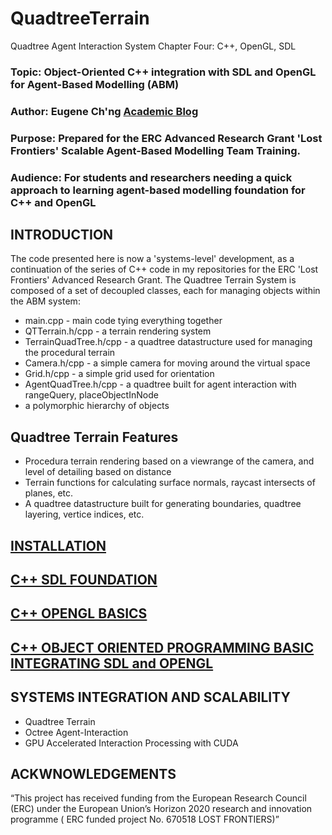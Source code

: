 # QuadtreeTerrain
Quadtree Agent Interaction System Chapter Four: C++, OpenGL, SDL

### Topic: Object-Oriented C++ integration with SDL and OpenGL for Agent-Based Modelling (ABM)
### Author: Eugene Ch'ng [Academic Blog](http://www.complexity.io/)
### Purpose: Prepared for the ERC Advanced Research Grant 'Lost Frontiers' Scalable Agent-Based Modelling Team Training.
### Audience: For students and researchers needing a quick approach to learning agent-based modelling foundation for C++ and OpenGL

## INTRODUCTION
The code presented here is now a 'systems-level' development, as a continuation of the series of C++ code in my repositories for the ERC 'Lost Frontiers' Advanced Research Grant. The Quadtree Terrain System is composed of a set of decoupled classes, each for managing objects within the ABM system:

- main.cpp - main code tying everything together
- QTTerrain.h/cpp - a terrain rendering system
- TerrainQuadTree.h/cpp - a quadtree datastructure used for managing the procedural terrain
- Camera.h/cpp - a simple camera for moving around the virtual space
- Grid.h/cpp - a simple grid used for orientation
- AgentQuadTree.h/cpp - a quadtree built for agent interaction with rangeQuery, placeObjectInNode
- a polymorphic hierarchy of objects

## Quadtree Terrain Features
- Procedura terrain rendering based on a viewrange of the camera, and level of detailing based on distance
- Terrain functions for calculating surface normals, raycast intersects of planes, etc.
- A quadtree datastructure built for generating boundaries, quadtree layering, vertice indices, etc.

## [INSTALLATION](https://github.com/drecuk/ABM-Basics-Installation)
## [C++ SDL FOUNDATION](https://github.com/drecuk/ABM-Basics-SDL)
## [C++ OPENGL BASICS](https://github.com/drecuk/ABM-Basics-OpenGL)
## [C++ OBJECT ORIENTED PROGRAMMING BASIC INTEGRATING SDL and OPENGL](https://github.com/drecuk/ABM-Basics-OOP)

## SYSTEMS INTEGRATION AND SCALABILITY
- Quadtree Terrain
- Octree Agent-Interaction
- GPU Accelerated Interaction Processing with CUDA

## ACKWNOWLEDGEMENTS
“This project has received funding from the European Research Council (ERC) under the European Union’s Horizon 2020 research and innovation programme ( ERC funded project No. 670518 LOST FRONTIERS)”
